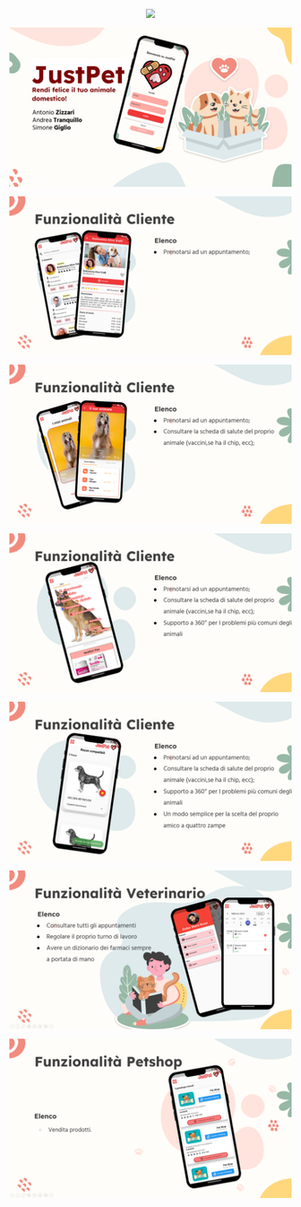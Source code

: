 <p align="center"><img src="./img/0-min.gif"/></p><p align="center"><img src="./img/1.PNG"/></p>
<p align="center"><img src="./img/2.PNG"/></p>
<p align="center"><img src="./img/3.PNG"/></p>
<p align="center"><img src="./img/4.PNG"/></p>
<p align="center"><img src="./img/5.PNG"/></p>
<p align="center"><img src="./img/6.PNG"/></p>
<p align="center"><img src="./img/7.PNG"/></p>
